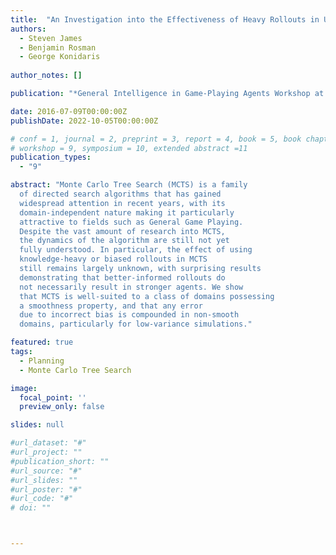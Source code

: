 ```yaml
---
title:  "An Investigation into the Effectiveness of Heavy Rollouts in UCT"
authors:
  - Steven James
  - Benjamin Rosman
  - George Konidaris
  
author_notes: []

publication: "*General Intelligence in Game-Playing Agents Workshop at IJCAI*"

date: 2016-07-09T00:00:00Z
publishDate: 2022-10-05T00:00:00Z

# conf = 1, journal = 2, preprint = 3, report = 4, book = 5, book chapter = 6, thesis = 7, patent = 9
# workshop = 9, symposium = 10, extended abstract =11
publication_types:
  - "9"

abstract: "Monte Carlo Tree Search (MCTS) is a family
  of directed search algorithms that has gained
  widespread attention in recent years, with its
  domain-independent nature making it particularly
  attractive to fields such as General Game Playing.
  Despite the vast amount of research into MCTS,
  the dynamics of the algorithm are still not yet
  fully understood. In particular, the effect of using
  knowledge-heavy or biased rollouts in MCTS
  still remains largely unknown, with surprising results
  demonstrating that better-informed rollouts do
  not necessarily result in stronger agents. We show
  that MCTS is well-suited to a class of domains possessing
  a smoothness property, and that any error
  due to incorrect bias is compounded in non-smooth
  domains, particularly for low-variance simulations."

featured: true
tags:
  - Planning
  - Monte Carlo Tree Search

image:
  focal_point: ''
  preview_only: false

slides: null

#url_dataset: "#"
#url_project: ""
#publication_short: ""
#url_source: "#"
#url_slides: ""
#url_poster: "#"
#url_code: "#"
# doi: ""



---
```


